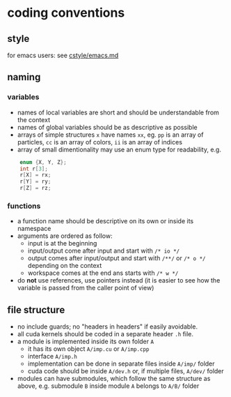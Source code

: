 # coding conventions

## style

for emacs users: see [cstyle/emacs.md](cstyle/emacs.md)

## naming

### variables

* names of local variables are short and should be understandable from the context
* names of global variables should be as descriptive as possible
* arrays of simple structures `x` have names `xx`, eg. `pp` is an array of particles, `cc` is an array of colors, `ii` is an array of indices
* array of small dimentionality may use an enum type for readability, e.g.
``` c++
	enum {X, Y, Z};
	int r[3];
	r[X] = rx;
	r[Y] = ry;
	r[Z] = rz;
```

### functions

* a function name should be descriptive on its own or inside its namespace
* arguments are ordered as follow:
  * input is at the beginning
  * input/output come after input and start with `/* io */`
  * output comes after input/output and start with `/**/` or `/* o */` depending on the context
  * workspace comes at the end ans starts with `/* w */`
* do **not** use references, use pointers instead (it is easier to see how the variable is passed from the caller point of view)

## file structure

* no include guards; no "headers in headers" if easily avoidable.
* all cuda kernels should be coded in a separate header `.h` file.
* a module is implemented inside its own folder `A`
  * it has its own object `A/imp.cu` or `A/imp.cpp`
  * interface `A/imp.h`
  * implementation can be done in separate files inside `A/imp/` folder
  * cuda code should be inside `A/dev.h` or, if multiple files, `A/dev/` folder
* modules can have submodules, which follow the same structure as above, e.g. submodule `B` inside module `A` belongs to `A/B/` folder


